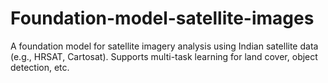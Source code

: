 # Foundation-model-satellite-images
A foundation model for satellite imagery analysis using Indian satellite data (e.g., HRSAT, Cartosat). Supports multi-task learning for land cover, object detection, etc.
